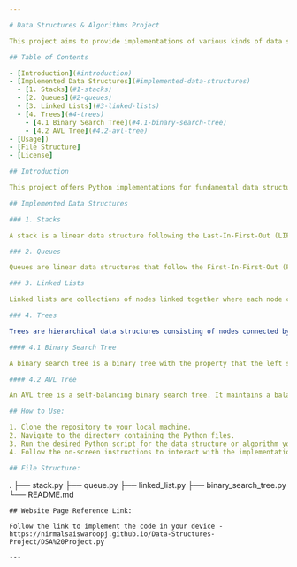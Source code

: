 ```yaml
---

# Data Structures & Algorithms Project

This project aims to provide implementations of various kinds of data structures including Stacks, Queues, Linked Lists, and Trees in Python. It also includes a menu-driven interface to interact with these data structures.

## Table of Contents

- [Introduction](#introduction)
- [Implemented Data Structures](#implemented-data-structures)
  - [1. Stacks](#1-stacks)
  - [2. Queues](#2-queues)
  - [3. Linked Lists](#3-linked-lists)
  - [4. Trees](#4-trees)
    - [4.1 Binary Search Tree](#4.1-binary-search-tree)
    - [4.2 AVL Tree](#4.2-avl-tree)
- [Usage])
- [File Structure]
- [License]

## Introduction

This project offers Python implementations for fundamental data structures along with a user-friendly menu-driven interface. Each data structure is well-documented and includes basic operations like insertion, deletion, traversal, and more.

## Implemented Data Structures

### 1. Stacks

A stack is a linear data structure following the Last-In-First-Out (LIFO) principle. It supports operations like push, pop, peek, and checking if the stack is empty.

### 2. Queues

Queues are linear data structures that follow the First-In-First-Out (FIFO) principle. This project includes implementations for linear queues, circular queues, and double-ended queues (dequeues).

### 3. Linked Lists

Linked lists are collections of nodes linked together where each node contains a data field and a reference to the next node. This project provides implementations for singly linked lists, doubly linked lists, and circular linked lists.

### 4. Trees

Trees are hierarchical data structures consisting of nodes connected by edges. This project includes two types of trees:

#### 4.1 Binary Search Tree

A binary search tree is a binary tree with the property that the left subtree of a node contains only nodes with keys less than the node's key, and the right subtree contains only nodes with keys greater than the node's key.

#### 4.2 AVL Tree

An AVL tree is a self-balancing binary search tree. It maintains a balance factor for each node to ensure the tree remains balanced after insertions and deletions.

## How to Use:

1. Clone the repository to your local machine.
2. Navigate to the directory containing the Python files.
3. Run the desired Python script for the data structure or algorithm you want to explore.
4. Follow the on-screen instructions to interact with the implementations.

## File Structure:

```
.
├── stack.py
├── queue.py
├── linked_list.py
├── binary_search_tree.py
└── README.md
```
## Website Page Reference Link:

Follow the link to implement the code in your device - https://nirmalsaiswaroopj.github.io/Data-Structures-Project/DSA%20Project.py

---
```

